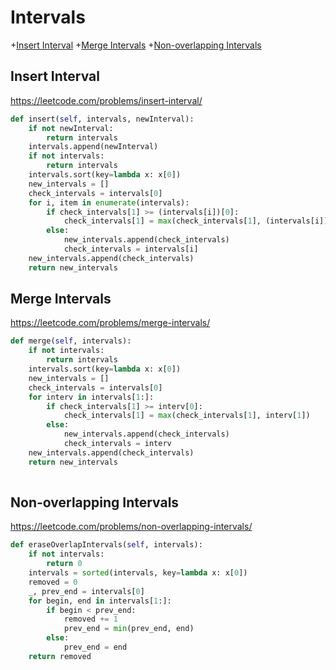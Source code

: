 # Intervals

+[Insert Interval](#insert-interval)
+[Merge Intervals](#merge-intervals)
+[Non-overlapping Intervals](#non-overlapping-intervals)

## Insert Interval

https://leetcode.com/problems/insert-interval/


```python
def insert(self, intervals, newInterval):
    if not newInterval:
        return intervals
    intervals.append(newInterval)
    if not intervals:
        return intervals
    intervals.sort(key=lambda x: x[0])
    new_intervals = []
    check_intervals = intervals[0]
    for i, item in enumerate(intervals):
        if check_intervals[1] >= (intervals[i])[0]:
            check_intervals[1] = max(check_intervals[1], (intervals[i])[1])
        else:
            new_intervals.append(check_intervals)
            check_intervals = intervals[i]
    new_intervals.append(check_intervals)
    return new_intervals

```

## Merge Intervals

https://leetcode.com/problems/merge-intervals/


```python
def merge(self, intervals):
    if not intervals:
        return intervals
    intervals.sort(key=lambda x: x[0])
    new_intervals = []
    check_intervals = intervals[0]
    for interv in intervals[1:]:
        if check_intervals[1] >= interv[0]:
            check_intervals[1] = max(check_intervals[1], interv[1])
        else:
            new_intervals.append(check_intervals)
            check_intervals = interv
    new_intervals.append(check_intervals)
    return new_intervals
  
  ```

## Non-overlapping Intervals

https://leetcode.com/problems/non-overlapping-intervals/

```python
def eraseOverlapIntervals(self, intervals):
    if not intervals:
        return 0
    intervals = sorted(intervals, key=lambda x: x[0])
    removed = 0
    _, prev_end = intervals[0]
    for begin, end in intervals[1:]:
        if begin < prev_end:
            removed += 1
            prev_end = min(prev_end, end)
        else:
            prev_end = end
    return removed

```

